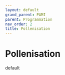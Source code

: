 ```yaml
---
layout: default
grand_parent: PAMI
parent: Programmation
nav_order: 2
title: Pollenisation
---
```


# Pollenisation

default

